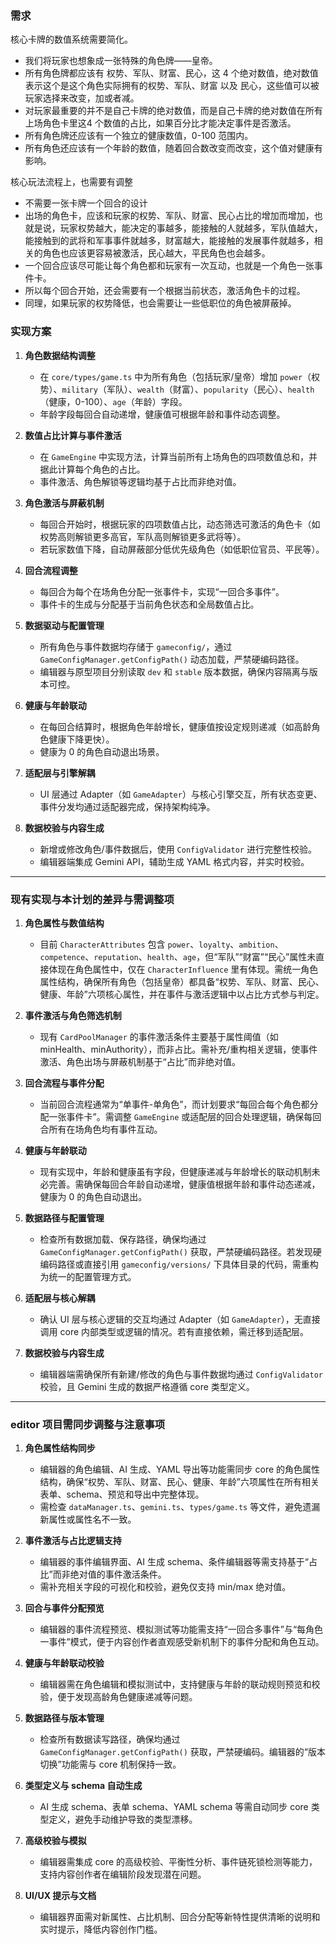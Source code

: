 ### 需求

核心卡牌的数值系统需要简化。
- 我们将玩家也想象成一张特殊的角色牌——皇帝。
- 所有角色牌都应该有 权势、军队、财富、民心，这 4 个绝对数值，绝对数值表示这个是这个角色实际拥有的权势、军队、财富 以及 民心，这些值可以被玩家选择来改变，加或者减。
- 对玩家最重要的并不是自己卡牌的绝对数值，而是自己卡牌的绝对数值在所有上场角色卡里这4 个数值的占比，如果百分比才能决定事件是否激活。
- 所有角色牌还应该有一个独立的健康数值，0-100 范围内。
- 所有角色还应该有一个年龄的数值，随着回合数改变而改变，这个值对健康有影响。

核心玩法流程上，也需要有调整
- 不需要一张卡牌一个回合的设计
- 出场的角色卡，应该和玩家的权势、军队、财富、民心占比的增加而增加，也就是说，玩家权势越大，能决定的事越多，能接触的人就越多，军队值越大，能接触到的武将和军事事件就越多，财富越大，能接触的发展事件就越多，相关的角色也应该更容易被激活，民心越大，平民角色也会越多。
- 一个回合应该尽可能让每个角色都和玩家有一次互动，也就是一个角色一张事件卡。
- 所以每个回合开始，还会需要有一个根据当前状态，激活角色卡的过程。
- 同理，如果玩家的权势降低，也会需要让一些低职位的角色被屏蔽掉。

### 实现方案

1. **角色数据结构调整**
   - 在 `core/types/game.ts` 中为所有角色（包括玩家/皇帝）增加 `power`（权势）、`military`（军队）、`wealth`（财富）、`popularity`（民心）、`health`（健康，0-100）、`age`（年龄）字段。
   - 年龄字段每回合自动递增，健康值可根据年龄和事件动态调整。

2. **数值占比计算与事件激活**
   - 在 `GameEngine` 中实现方法，计算当前所有上场角色的四项数值总和，并据此计算每个角色的占比。
   - 事件激活、角色解锁等逻辑均基于占比而非绝对值。

3. **角色激活与屏蔽机制**
   - 每回合开始时，根据玩家的四项数值占比，动态筛选可激活的角色卡（如权势高则解锁更多高官，军队高则解锁更多武将等）。
   - 若玩家数值下降，自动屏蔽部分低优先级角色（如低职位官员、平民等）。

4. **回合流程调整**
   - 每回合为每个在场角色分配一张事件卡，实现“一回合多事件”。
   - 事件卡的生成与分配基于当前角色状态和全局数值占比。

5. **数据驱动与配置管理**
   - 所有角色与事件数据均存储于 `gameconfig/`，通过 `GameConfigManager.getConfigPath()` 动态加载，严禁硬编码路径。
   - 编辑器与原型项目分别读取 `dev` 和 `stable` 版本数据，确保内容隔离与版本可控。

6. **健康与年龄联动**
   - 在每回合结算时，根据角色年龄增长，健康值按设定规则递减（如高龄角色健康下降更快）。
   - 健康为 0 的角色自动退出场景。

7. **适配层与引擎解耦**
   - UI 层通过 Adapter（如 `GameAdapter`）与核心引擎交互，所有状态变更、事件分发均通过适配器完成，保持架构纯净。

8. **数据校验与内容生成**
   - 新增或修改角色/事件数据后，使用 `ConfigValidator` 进行完整性校验。
   - 编辑器端集成 Gemini API，辅助生成 YAML 格式内容，并实时校验。


---

### 现有实现与本计划的差异与需调整项

1. **角色属性与数值结构**
   - 目前 `CharacterAttributes` 包含 `power`、`loyalty`、`ambition`、`competence`、`reputation`、`health`、`age`，但“军队”“财富”“民心”属性未直接体现在角色属性中，仅在 `CharacterInfluence` 里有体现。需统一角色属性结构，确保所有角色（包括皇帝）都具备“权势、军队、财富、民心、健康、年龄”六项核心属性，并在事件与激活逻辑中以占比方式参与判定。

2. **事件激活与角色筛选机制**
   - 现有 `CardPoolManager` 的事件激活条件主要基于属性阈值（如 minHealth、minAuthority），而非占比。需补充/重构相关逻辑，使事件激活、角色出场与屏蔽机制基于“占比”而非绝对值。

3. **回合流程与事件分配**
   - 当前回合流程通常为“单事件-单角色”，而计划要求“每回合每个角色都分配一张事件卡”。需调整 `GameEngine` 或适配层的回合处理逻辑，确保每回合所有在场角色均有事件互动。

4. **健康与年龄联动**
   - 现有实现中，年龄和健康虽有字段，但健康递减与年龄增长的联动机制未必完善。需确保每回合年龄自动递增，健康值根据年龄和事件动态递减，健康为 0 的角色自动退出。

5. **数据路径与配置管理**
   - 检查所有数据加载、保存路径，确保均通过 `GameConfigManager.getConfigPath()` 获取，严禁硬编码路径。若发现硬编码路径或直接引用 `gameconfig/versions/` 下具体目录的代码，需重构为统一的配置管理方式。

6. **适配层与核心解耦**
   - 确认 UI 层与核心逻辑的交互均通过 Adapter（如 `GameAdapter`），无直接调用 core 内部类型或逻辑的情况。若有直接依赖，需迁移到适配层。

7. **数据校验与内容生成**
   - 编辑器端需确保所有新建/修改的角色与事件数据均通过 `ConfigValidator` 校验，且 Gemini 生成的数据严格遵循 core 类型定义。


---

### editor 项目需同步调整与注意事项

1. **角色属性结构同步**
   - 编辑器的角色编辑、AI 生成、YAML 导出等功能需同步 core 的角色属性结构，确保“权势、军队、财富、民心、健康、年龄”六项属性在所有相关表单、schema、预览和导出中完整体现。
   - 需检查 `dataManager.ts`、`gemini.ts`、`types/game.ts` 等文件，避免遗漏新属性或属性名不一致。

2. **事件激活与占比逻辑支持**
   - 编辑器的事件编辑界面、AI 生成 schema、条件编辑器等需支持基于“占比”而非绝对值的事件激活条件。
   - 需补充相关字段的可视化和校验，避免仅支持 min/max 绝对值。

3. **回合与事件分配预览**
   - 编辑器的事件流程预览、模拟测试等功能需支持“一回合多事件”与“每角色一事件”模式，便于内容创作者直观感受新机制下的事件分配和角色互动。

4. **健康与年龄联动校验**
   - 编辑器需在角色编辑和模拟测试中，支持健康与年龄的联动规则预览和校验，便于发现高龄角色健康递减等问题。

5. **数据路径与版本管理**
   - 检查所有数据读写路径，确保均通过 `GameConfigManager.getConfigPath()` 获取，严禁硬编码。编辑器的“版本切换”功能需与 core 机制保持一致。

6. **类型定义与 schema 自动生成**
   - AI 生成 schema、表单 schema、YAML schema 等需自动同步 core 类型定义，避免手动维护导致的类型漂移。

7. **高级校验与模拟**
   - 编辑器需集成 core 的高级校验、平衡性分析、事件链死锁检测等能力，支持内容创作者在编辑阶段发现潜在问题。

8. **UI/UX 提示与文档**
   - 编辑器界面需对新属性、占比机制、回合分配等新特性提供清晰的说明和实时提示，降低内容创作门槛。